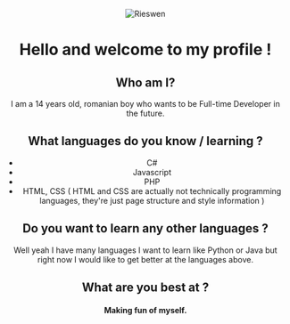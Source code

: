 <center>

![Rieswen](https://media.giphy.com/media/F4AzIZkD61ooqva181/giphy.gif)

# Hello and welcome to my profile !

## Who am I?

I am a 14 years old, romanian boy who wants to be Full-time Developer in the future.

## What languages do you know / learning ?

* C#
* Javascript
* PHP
* HTML, CSS ( HTML and CSS are actually not technically programming languages, they're just page structure and style information )

## Do you want to learn any other languages ?

Well yeah I have many languages I want to learn like Python or Java but right now I would like to get better at the languages above.

## What are you best at ?

#### Making fun of myself.
